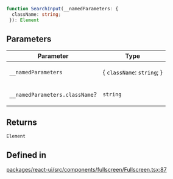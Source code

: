 ```ts
function SearchInput(__namedParameters: {
  className: string;
 }): Element
```

## Parameters

<table>
<thead>
<tr>
<th>Parameter</th>
<th>Type</th>
</tr>
</thead>
<tbody>
<tr>
<td>

`__namedParameters`

</td>
<td>

\{ `className`: `string`; \}

</td>
</tr>
<tr>
<td>

`__namedParameters.className`?

</td>
<td>

`string`

</td>
</tr>
</tbody>
</table>

## Returns

`Element`

## Defined in

[packages/react-ui/src/components/fullscreen/Fullscreen.tsx:87](https://github.com/thesysdev/crayonai/blob/f566456db11ebf0674916d45b40423bef47282cf/frontend-sdk/packages/react-ui/src/components/fullscreen/Fullscreen.tsx#L87)
